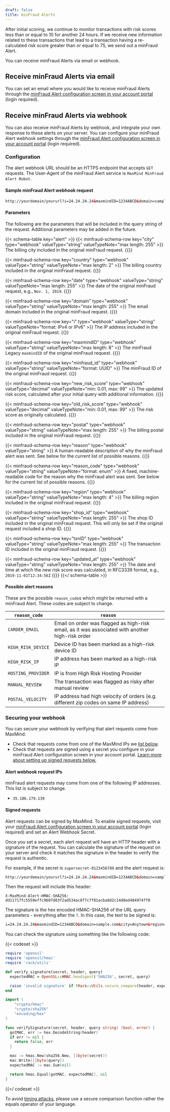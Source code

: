 ```yaml
---
draft: false
title: minFraud Alerts
---
```


After initial scoring, we continue to monitor transactions with risk scores less
than or equal to 10 for another 24 hours. If we receive new information related
to these transactions that lead to a transaction having a re-calculated risk
score greater than or equal to 75, we send out a minFraud Alert.

You can receive minFraud Alerts via email or webhook.

## Receive minFraud Alerts via email

You can set an email where you would like to receive minFraud Alerts through the
[minFraud Alert configuration screen in your account portal](https://www.maxmind.com/en/accounts/current/minfraud/alerts/settings)
(login required).

## Receive minFraud Alerts via webhook

You can also receive minFraud Alerts by webhook, and integrate your own response
to these alerts on your server. You can configure your minFraud Alert webhook
settings through the
[minFraud Alert configuration screen in your account portal](https://www.maxmind.com/en/accounts/current/minfraud/alerts/settings)
(login required).

### Configuration

The alert webhook URL should be an HTTPS endpoint that accepts `GET` requests.
The User-Agent of the minFraud Alert service is `MaxMind MinFraud Alert Robot`.

#### Sample minFraud Alert webhook request

```html
http://yourdomain/yoururl?i=24.24.24.24&maxmindID=1234ABCD&domain=sample.com&city=Anytown&region=CA&country=US&date=Jan.+1,+1970&txnID=foo123&reason=IP+address+has+been+marked+as+a+high-risk+IP&reason_code=HIGH_RISK_IP&minfraud_id=2afb0d26-e3b4-4624-8e66-fd10e64b95df&shop_id=shop321
```

#### Parameters

The following are the parameters that will be included in the query string of
the request. Additional parameters may be added in the future.

{{< schema-table key="alert" >}}
  {{< minfraud-schema-row key="city" type="webhook" valueType="string" valueTypeNote="max length: 255" >}}
  The billing city included in the original minFraud request.
  {{</minfraud-schema-row>}}

  {{< minfraud-schema-row key="country" type="webhook" valueType="string" valueTypeNote="max length: 2" >}}
  The billing country included in the original minFraud request.
  {{</minfraud-schema-row>}}

  {{< minfraud-schema-row key="date" type="webhook" valueType="string" valueTypeNote="max length: 255" >}}
  The date of the original minFraud request, e.g., `Nov. 1, 2019`.
  {{</minfraud-schema-row>}}

  {{< minfraud-schema-row key="domain" type="webhook" valueType="string" valueTypeNote="max length: 255" >}}
  The email domain included in the original minFraud request.
  {{</minfraud-schema-row>}}

  {{< minfraud-schema-row key="i" type="webhook" valueType="string" valueTypeNote="format: IPv4 or IPv6" >}}
  The IP address included in the original minFraud request.
  {{</minfraud-schema-row>}}

  {{< minfraud-schema-row key="maxmindID" type="webhook" valueType="string" valueTypeNote="max length: 8" >}}
  The minFraud Legacy `maxmindID` of the original minFraud request.
  {{</minfraud-schema-row>}}

  {{< minfraud-schema-row key="minfraud_id" type="webhook" valueType="string" valueTypeNote="format: UUID" >}}
  The minFraud ID of the original minFraud request.
  {{</minfraud-schema-row>}}

  {{< minfraud-schema-row key="new_risk_score" type="webhook" valueType="decimal" valueTypeNote="min: 0.01, max: 99" >}}
  The updated risk score, calculated after your initial query with additional information.
  {{</minfraud-schema-row>}}

  {{< minfraud-schema-row key="old_risk_score" type="webhook" valueType="decimal" valueTypeNote="min: 0.01, max: 99" >}}
  The risk score as originally calculated.
  {{</minfraud-schema-row>}}

  {{< minfraud-schema-row key="postal" type="webhook" valueType="string" valueTypeNote="max length: 255" >}}
  The billing postal included in the original minFraud request.
  {{</minfraud-schema-row>}}

  {{< minfraud-schema-row key="reason" type="webhook" valueType="string" >}}
  A human-readable description of why the minFraud alert was sent. See below for the current list of possible reasons.
  {{</minfraud-schema-row>}}

  {{< minfraud-schema-row key="reason_code" type="webhook" valueType="string" valueTypeNote="format: enum" >}}
  A fixed, machine-readable code for the reason why the minFraud alert was sent. See below for the current list of possible reasons.
  {{</minfraud-schema-row>}}

  {{< minfraud-schema-row key="region" type="webhook" valueType="string" valueTypeNote="max length: 4" >}}
  The billing region included in the original minFraud request.
  {{</minfraud-schema-row>}}

  {{< minfraud-schema-row key="shop_id" type="webhook" valueType="string" valueTypeNote="max length: 255" >}}
  The shop ID included in the original minFraud request. This will only be set if the original request included a shop ID.
  {{</minfraud-schema-row>}}

  {{< minfraud-schema-row key="txnID" type="webhook" valueType="string" valueTypeNote="max length: 255" >}}
  The transaction ID included in the original minFraud request.
  {{</minfraud-schema-row>}}

  {{< minfraud-schema-row key="updated_at" type="webhook" valueType="string" valueTypeNote="max length: 255" >}}
  The date and time at which the new risk score was calculated, in RFC3339 format, e.g., `2019-11-01T12:34:56Z`
  {{</minfraud-schema-row>}}
{{</ schema-table >}}

#### Possible alert reasons

These are the possible `reason_code`s which might be returned with a minFraud
Alert. These codes are subject to change.

| `reason_code`      | `reason`                                                                                         |
| ------------------ | ------------------------------------------------------------------------------------------------ |
| `CARDER_EMAIL`     | Email on order was flagged as high-risk email, as it was associated with another high-risk order |
| `HIGH_RISK_DEVICE` | Device ID has been marked as a high-risk device ID                                               |
| `HIGH_RISK_IP`     | IP address has been marked as a high-risk IP                                                     |
| `HOSTING_PROVIDER` | IP is from High Risk Hosting Provider                                                            |
| `MANUAL_REVIEW`    | The transaction was flagged as risky after manual review                                         |
| `POSTAL_VELOCITY`  | IP address had high velocity of orders (e.g. different zip codes on same IP address)             |

### Securing your webhook

You can secure your webhook by verifying that alert requests come from MaxMind:

- Check that requests come from one of the MaxMind IPs we
  [list below](#alert-webhook-request-ips).
- Check that requests are signed using a secret you configure in your minFraud
  Alert configuration screen in your account portal.
  [Learn more about setting up signed requests below.](#signed-requests)

#### Alert webhook request IPs

minFraud alert requests may come from one of the following IP addresses. This
list is subject to change.

- `35.186.179.139`

#### Signed requests

Alert requests can be signed by MaxMind. To enable signed requests, visit your
[minFraud Alert configuration screen in your account portal](https://www.maxmind.com/en/accounts/current/minfraud/alerts/settings)
(login required) and set an Alert Webhook Secret.

Once you set a secret, each alert request will have an HTTP header with a
signature of the request. You can calculate the signature of the request on your
server and check it matches the signature in the header to verify the request is
authentic.

For example, if the secret is `supersecret-0123456789` and the alert request is:

```html
http://yourdomain/yoururl?i=24.24.24.24&maxmindID=1234ABCD&domain=sample.com&city=Anytown&region=CA&country=US&date=Jan.+1,+1970&txnID=foo123&reason=IP+address+has+been+marked+as+a+high-risk+IP&reason_code=HIGH_RISK_IP&minfraud_id=2afb0d26-e3b4-4624-8e66-fd10e64b95df&shop_id=shop321
```

Then the request will include this header:

```
X-MaxMind-Alert-HMAC-SHA256: dd11717fc5559effc9607d03f2ad534ac8f7c7f81acba8d2c14d0ed484974ff0
```

The signature is the hex encoded HMAC-SHA256 of the URL query parameters -
everything after the `?`. In this case, the text to be signed is:

```html
i=24.24.24.24&maxmindID=1234ABCD&domain=sample.com&city=Anytown&region=CA&country=US&date=Jan.+1,+1970&txnID=foo123&reason=IP+address+has+been+marked+as+a+high-risk+IP&reason_code=HIGH_RISK_IP&minfraud_id=2afb0d26-e3b4-4624-8e66-fd10e64b95df&shop_id=shop321
```

You can check the signature using something like the following code:

{{< codeset >}}

```ruby
require 'openssl'
require 'openssl/hmac'
require 'rack/utils'

def verify_signature(secret, header, query)
  expectedMAC = OpenSSL::HMAC.hexdigest('SHA256', secret, query)

  raise 'invalid signature' if !Rack::Utils.secure_compare(header, expectedMAC)
end
```

```go
import (
	"crypto/hmac"
	"crypto/sha256"
	"encoding/hex"
)

func verifySignature(secret, header, query string) (bool, error) {
  gotMAC, err := hex.DecodeString(header)
  if err != nil {
    return false, err
  }

  mac := hmac.New(sha256.New, []byte(secret))
  mac.Write([]byte(query))
  expectedMAC := mac.Sum(nil)

  return hmac.Equal(gotMAC, expectedMAC), nil
}
```

{{</ codeset >}}

To avoid [timing attacks](https://en.wikipedia.org/wiki/Timing_attack), please
use a secure comparison function rather the equals operator of your language.
